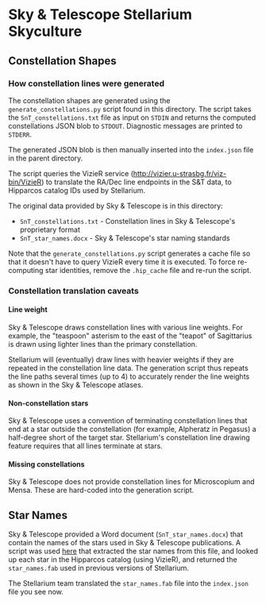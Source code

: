 Sky & Telescope Stellarium Skyculture
=====================================

Constellation Shapes
--------------------

### How constellation lines were generated

The constellation shapes are generated using the
`generate_constellations.py` script found in this directory.
The script takes the `SnT_constellations.txt` file as input on
`STDIN` and returns the computed constellations JSON blob
to `STDOUT`.  Diagnostic messages are printed to `STDERR`.

The generated JSON blob is then manually inserted into the
`index.json` file in the parent directory.

The script queries the VizieR service (http://vizier.u-strasbg.fr/viz-bin/VizieR)
to translate the RA/Dec line endpoints in the S&T data, to Hipparcos
catalog IDs used by Stellarium.

The original data provided by Sky & Telescope is in this directory:

* `SnT_constellations.txt` - Constellation lines in Sky & Telescope's proprietary format
* `SnT_star_names.docx` - Sky & Telescope's star naming standards

Note that the `generate_constellations.py` script generates
a cache file so that it doesn't have to query VizieR every time
it is executed.  To force re-computing star identities, remove
the `.hip_cache` file and re-run the script.

### Constellation translation caveats

#### Line weight

Sky & Telescope draws constellation lines with various line weights.
For example, the "teaspoon" asterism to the east of the "teapot" of
Sagittarius is drawn using lighter lines than the primary constellation.

Stellarium will (eventually) draw lines with heavier weights if they
are repeated in the constellation line data.  The generation script
thus repeats the line paths several times (up to 4) to accurately
render the line weights as shown in the Sky & Telescope atlases.

#### Non-constellation stars

Sky & Telescope uses a convention of terminating constellation lines
that end at a star outside the constellation (for example, Alpheratz
in Pegasus) a half-degree short of the target star.  Stellarium's
constellation line drawing feature requires that all lines terminate
at stars.

#### Missing constellations

Sky & Telescope does not provide constellation lines for Microscopium
and Mensa.  These are hard-coded into the generation script.

Star Names
----------

Sky & Telescope provided a Word document (`SnT_star_names.docx`) that contain
the names of the stars used in Sky & Telescope publications.  A script was 
used [here](https://github.com/Stellarium/stellarium/pull/562/files#diff-1fe68ae0f46adac2234529aa572caa58e3ce279287f785105db6c456b7af2a42)
that extracted the star names from this file, and looked up each star in
the Hipparcos catalog (using VizieR), and returned the `star_names.fab`
used in previous versions of Stellarium.

The Stellarium team translated the `star_names.fab` file into the
`index.json` file you see now.
